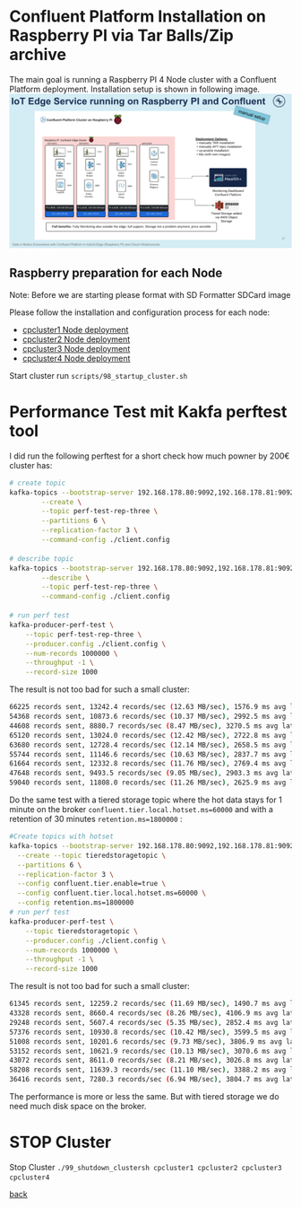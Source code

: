 # Confluent Platform Installation on Raspberry PI via Tar Balls/Zip archive

The main goal is running a Raspberry PI 4 Node cluster with a Confluent Platform deployment.
Installation setup is shown in following image.
![Architecture RPI with CP 7.1](img/cp-on-RPI-architecture.png)

## Raspberry preparation for each Node
Note: Before we are starting please format with SD Formatter SDCard image

Please follow the installation and configuration process for each node:
* [cpcluster1 Node deployment](ReadmeCPCLUSTER1.md)
* [cpcluster2 Node deployment](ReadmeCPCLUSTER2.md)
* [cpcluster3 Node deployment](ReadmeCPCLUSTER3.md)
* [cpcluster4 Node deployment](ReadmeCPCLUSTER4.md)

Start cluster run `scripts/98_startup_cluster.sh`

# Performance Test mit Kakfa perftest tool
I did run the following perftest for a short check how much powner by 200€ cluster has:
```bash
# create topic
kafka-topics --bootstrap-server 192.168.178.80:9092,192.168.178.81:9092, 192.168.178.82:9092 \
		--create \
		--topic perf-test-rep-three \
		--partitions 6 \
		--replication-factor 3 \
		--command-config ./client.config

# describe topic
kafka-topics --bootstrap-server 192.168.178.80:9092,192.168.178.81:9092, 192.168.178.82:9092 \
		--describe \
		--topic perf-test-rep-three \
		--command-config ./client.config

# run perf test
kafka-producer-perf-test \
	--topic perf-test-rep-three \
	--producer.config ./client.config \
	--num-records 1000000 \
	--throughput -1 \
	--record-size 1000
```
The result is not too bad for such a small cluster:
```bash
66225 records sent, 13242.4 records/sec (12.63 MB/sec), 1576.9 ms avg latency, 2699.0 ms max latency.
54368 records sent, 10873.6 records/sec (10.37 MB/sec), 2992.5 ms avg latency, 4221.0 ms max latency.
44608 records sent, 8880.7 records/sec (8.47 MB/sec), 3270.5 ms avg latency, 4720.0 ms max latency.
65120 records sent, 13024.0 records/sec (12.42 MB/sec), 2722.8 ms avg latency, 4812.0 ms max latency.
63680 records sent, 12728.4 records/sec (12.14 MB/sec), 2658.5 ms avg latency, 4120.0 ms max latency.
55744 records sent, 11146.6 records/sec (10.63 MB/sec), 2837.7 ms avg latency, 4555.0 ms max latency.
61664 records sent, 12332.8 records/sec (11.76 MB/sec), 2769.4 ms avg latency, 4832.0 ms max latency.
47648 records sent, 9493.5 records/sec (9.05 MB/sec), 2903.3 ms avg latency, 4905.0 ms max latency.
59040 records sent, 11808.0 records/sec (11.26 MB/sec), 2625.9 ms avg latency, 4932.0 ms max latency.
```
Do the same test with a tiered storage topic where the hot data stays for 1 minute on the broker `confluent.tier.local.hotset.ms=60000` and with a retention of 30 minutes `retention.ms=1800000` :
```bash
#Create topics with hotset
kafka-topics --bootstrap-server 192.168.178.80:9092,192.168.178.81:9092, 192.168.178.82:9092   \
  --create --topic tieredstoragetopic \
  --partitions 6 \
  --replication-factor 3 \
  --config confluent.tier.enable=true \
  --config confluent.tier.local.hotset.ms=60000 \
  --config retention.ms=1800000
# run perf test
kafka-producer-perf-test \
	--topic tieredstoragetopic \
	--producer.config ./client.config \
	--num-records 1000000 \
	--throughput -1 \
	--record-size 1000
```
The result is not too bad for such a small cluster:
```bash
61345 records sent, 12259.2 records/sec (11.69 MB/sec), 1490.7 ms avg latency, 3076.0 ms max latency.
43328 records sent, 8660.4 records/sec (8.26 MB/sec), 4106.9 ms avg latency, 5456.0 ms max latency.
29248 records sent, 5607.4 records/sec (5.35 MB/sec), 2852.4 ms avg latency, 5236.0 ms max latency.
57376 records sent, 10930.8 records/sec (10.42 MB/sec), 3599.5 ms avg latency, 6623.0 ms max latency.
51008 records sent, 10201.6 records/sec (9.73 MB/sec), 3806.9 ms avg latency, 6525.0 ms max latency.
53152 records sent, 10621.9 records/sec (10.13 MB/sec), 3070.6 ms avg latency, 6523.0 ms max latency.
43072 records sent, 8611.0 records/sec (8.21 MB/sec), 3026.8 ms avg latency, 6989.0 ms max latency.
58208 records sent, 11639.3 records/sec (11.10 MB/sec), 3388.2 ms avg latency, 7147.0 ms max latency.
36416 records sent, 7280.3 records/sec (6.94 MB/sec), 3804.7 ms avg latency, 7532.0 ms max latency.  
```
The performance is more or less the same. But with tiered storage we do need much disk space on the broker.

# STOP Cluster
Stop Cluster `./99_shutdown_clustersh cpcluster1 cpcluster2 cpcluster3 cpcluster4`

[back](https://github.com/ora0600/confluent-on-raspberrypi)